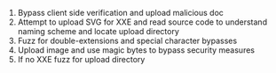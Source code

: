 1. Bypass client side verification and upload malicious doc
2. Attempt to upload SVG for XXE and read source code to understand naming scheme and locate upload directory
3. Fuzz for double-extensions and special character bypasses
4. Upload image and use magic bytes to bypass security measures
5. If no XXE fuzz for upload directory